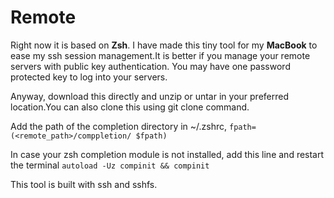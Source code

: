 # Remote
Right now it is based on **Zsh**. I have made this tiny tool for my **MacBook** to ease my ssh session management.It is better if you manage your remote servers with public key authentication. You may have one password protected key to log into your servers.

Anyway, download this directly and unzip or untar in your preferred location.You can also clone this using git clone command.

Add the path of the completion directory in ~/.zshrc,
`fpath=(<remote_path>/comppletion/ $fpath)`

In case your zsh completion module is not installed, add this line and restart the terminal
`autoload -Uz compinit && compinit`

This tool is built with ssh and sshfs.

